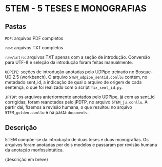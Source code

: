 # 5TEM - 5 TESES E MONOGRAFIAS

## Pastas

`PDF`: arquivos PDF completos

`raw`: arquivos TXT completos

`raw/intro`: arquivos TXT apenas com a seção de introdução. Conversão para UTF-8 e seleção da introdução foram feitas manualmente.

`UDPIPE`: seções de introdução anotadas pelo UDPipe treinado no Bosque-UD 2.5 (workbench). O arquivo `5TEM_udpipe_sentid.conllu` contém, no metadado sent_id, a indicação de qual o arquivo de origem de cada sentença, o que foi realizado com o script `fix_sent_id.py`.

`JPTDP`: os arquivos anteriormente anotados pelo UDPipe, já com as sent_id corrigidas, foram reanotados pelo jPDTP, no arquivo `5TEM_ju.conllu`. A partir daí, fizemos a revisão humana, o que resultou no arquivo `5TEM_golden.conllu` e na pasta `documents`.

## Descrição

5TEM compõe-se da introdução de duas teses e duas monografias. Os arquivos foram anotadas por dois modelos e passaram por revisão humana da anotação morfossintática.

(descrição em breve)